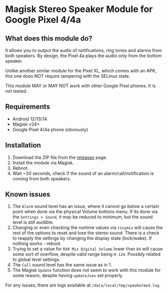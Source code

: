 Magisk Stereo Speaker Module for Google Pixel 4/4a
====================

## What does this module do?
It allows you to output the audio of notifications, ring tones and alarms from both speakers.
By design, the Pixel 4a plays the audio only from the bottom speaker.

Unlike another similar module for the Pixel XL, which comes with an APK, this one does NOT require tampering with the SELinux state.

This module MAY or MAY NOT work with other Google Pixel phones. It is not tested.

## Requirements
- Android 12/13/14
- Magisk v24+
- Google Pixel 4/4a phone (obviously)

## Installation
1. Download the ZIP file from the [releases](https://github.com/ku4eto/Magisk_SpeakerMod_Pixel_4_4a/releases) page.
2. Install the module via Magisk.
3. Reboot.
4. Wait ~30 seconds, check if the sound of an alarm/call/notification is coming from both speakers.

## Known issues
1. The `Alarm` sound level has an issue, where it cannot go below a certain point when done via the physical Volume bottons menu. If its done via the `Settings > Sound`, it may be reduced to minimum, but the sound level is still auidible.
2. Changing or even checking the runtime values via `tinymix` will cause the rest of the options to reset and lose the stereo sound. There is a check to reapply the settings by changing the display state (lock/wake). If nothing works - reboot.
3. Trying to set a value for `RX0 Mix Digital Volume` lower than `84` will cause some sort of overflow, despite valid range being `0-124`. Possibly related to global level settings.
4. The `Call` sound level has the same issue as in 1.
5. The Magisk `Update` function does not seem to work with this module for some reason, despite having `updateJson` set properly.

For any issues, there are logs available at `/data/local/tmp/speakermod.log`.
